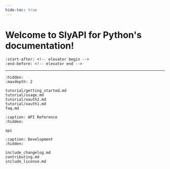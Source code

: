 ```yaml
---
hide-toc: true
---
```


# Welcome to SlyAPI for Python's documentation!

```{include}  ../README.md
:start-after: <!-- elevator begin -->
:end-before: <!-- elevator end -->
```

-----

```{toctree}
:hidden:
:maxdepth: 2

tutorial/getting_started.md
tutorial/usage.md
tutorial/oauth2.md
tutorial/oauth1.md
faq.md
```

```{toctree}
:caption: API Reference
:hidden:

api
```

```{toctree}
:caption: Development
:hidden:
   
include_changelog.md
contributing.md
include_license.md
```
